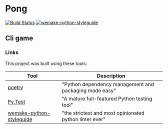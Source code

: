 # Pong

[![Build Status](https://travis-ci.com/ivanromanof/pong.svg?branch=master)](https://travis-ci.com/ivanromanof/pong)
[![wemake-python-styleguide](https://img.shields.io/badge/style-wemake-000000.svg)](https://github.com/wemake-services/wemake-python-styleguide)

## Cli game

### Links

This project was built using these tools:

| Tool                                                                        | Description                                             |
|-----------------------------------------------------------------------------|---------------------------------------------------------|
| [poetry](https://poetry.eustace.io/)                                        | "Python dependency management and packaging made easy"  |
| [Py.Test](https://pytest.org)                                               | "A mature full-featured Python testing tool"            |
| [wemake-python-styleguide](https://wemake-python-stylegui.de)               | "the strictest and most opinionated python linter ever" |

